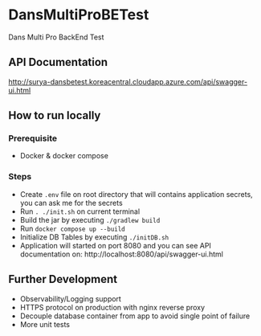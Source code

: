 # DansMultiProBETest
Dans Multi Pro BackEnd Test

## API Documentation
http://surya-dansbetest.koreacentral.cloudapp.azure.com/api/swagger-ui.html

## How to run locally
### Prerequisite
- Docker & docker compose

### Steps
- Create `.env` file on root directory that will contains application secrets, you can ask me for the secrets
- Run `. ./init.sh` on current terminal
- Build the jar by executing `./gradlew build`
- Run `docker compose up --build`
- Initialize DB Tables by executing `./initDB.sh`
- Application will started on port 8080 and you can see API documentation on:
http://localhost:8080/api/swagger-ui.html


## Further Development
- Observability/Logging support
- HTTPS protocol on production with nginx reverse proxy
- Decouple database container from app to avoid single point of failure
- More unit tests
